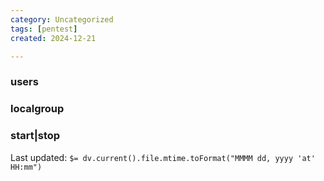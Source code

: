 ```yaml
---
category: Uncategorized
tags: [pentest]
created: 2024-12-21

---
```

### users
### localgroup
### start|stop


Last updated: `$= dv.current().file.mtime.toFormat("MMMM dd, yyyy 'at' HH:mm")`
